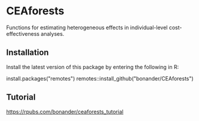 # CEAforests

Functions for estimating heterogeneous effects in individual-level cost-effectiveness analyses.

## Installation

Install the latest version of this package by entering the following in R:

install.packages("remotes")
remotes::install_github("bonander/CEAforests")

## Tutorial 

https://rpubs.com/bonander/ceaforests_tutorial
